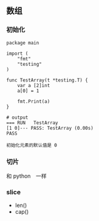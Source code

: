 ## 数组

### 初始化

```
package main

import (
	"fmt"
	"testing"
)

func TestArray(t *testing.T) {
	var a [2]int
	a[0] = 1

	fmt.Print(a)
}

# output 
=== RUN   TestArray
[1 0]--- PASS: TestArray (0.00s)
PASS

初始化元素的默认值是 0
```

### 切片

和 python　一样

### slice

- len()
- cap()